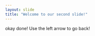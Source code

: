 ```yaml
---
layout: slide
title: "Welcome to our second slide!"
---
```

okay done!
Use the left arrow to go back!

